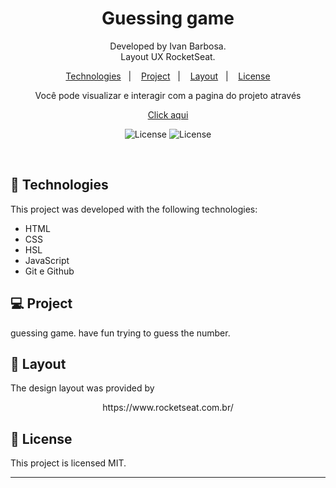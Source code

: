 <h1 align="center"> Guessing game </h1>

<p align="center">
Developed by Ivan Barbosa.<br>
Layout UX RocketSeat.
</p>

<p align="center">
  <a href="#-technologies">Technologies</a>&nbsp;&nbsp;&nbsp;|&nbsp;&nbsp;&nbsp;
  <a href="#-project">Project</a>&nbsp;&nbsp;&nbsp;|&nbsp;&nbsp;&nbsp;
  <a href="#-layout">Layout</a>&nbsp;&nbsp;&nbsp;|&nbsp;&nbsp;&nbsp;
  <a href="#memo-license">License</a>
</p>

<p align="center">
Você pode visualizar e interagir com a pagina do projeto através 
</p>

<p align="center">
<a href="https://ivanbs14.github.io/Focus_Timer/">Click aqui </a>
</p>

<p align="center">
  <img alt="License" src="./capa/Captura de Tela 2023-02-27 às 16.21.55.png">
  <img alt="License" src="./capa/Captura de Tela 2023-02-27 às 16.22.06.png">
</p>

<br>

## 🚀 Technologies

This project was developed with the following technologies:

- HTML
- CSS
- HSL
- JavaScript
- Git e Github

## 💻 Project

guessing game.
    have fun trying to guess the number.

## 🔖 Layout

The design layout was provided by
<p align="center">
https://www.rocketseat.com.br/
</p>

## 🔖 License

This project is licensed MIT.

---
